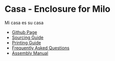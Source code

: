 # Casa - Enclosure for Milo
Mi casa es su casa

- [Github Page]()
- [Sourcing Guide](./bom/sourcing_guide.md)
- [Printing Guide](./bom/sourcing_guide.md)
- [Frequently Asked Questions](./faq.md)
- [Assembly Manual](./manual/index.md)
